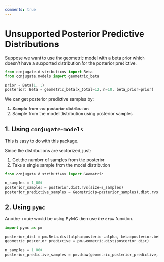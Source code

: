```yaml
---
comments: true 
---
```

# Unsupported Posterior Predictive Distributions


Suppose we want to use the geometric model with a beta prior which doesn't have a 
supported distribution for the posterior predictive. 

```python
from conjugate.distributions import Beta
from conjugate.models import geometric_beta

prior = Beta(1, 1)
posterior: Beta = geometric_beta(x_total=12, n=10, beta_prior=prior)
```

We can get posterior predictive samples by: 

1. Sample from the posterior distribution
2. Sample from the model distribution using posterior samples

## 1. Using `conjugate-models`

This is easy to do with this package. 

Since the distributions are vectorized, just: 

1. Get the number of samples from the posterior 
2. Take a single sample from the model distribution

```python
from conjugate.distributions import Geometric

n_samples = 1_000
posterior_samples = posterior.dist.rvs(size=n_samples)
posterior_predictive_samples = Geometric(p=posterior_samples).dist.rvs()
```

## 2. Using `pymc`

Another route would be using PyMC then use the `draw` function. 

```python 
import pymc as pm

posterior_dist = pm.Beta.dist(alpha=posterior.alpha, beta=posterior.beta)
geometric_posterior_predictive = pm.Geometric.dist(posterior_dist)

n_samples = 1_000
posterior_predictive_samples = pm.draw(geometric_posterior_predictive, draws=n_samples)
```
